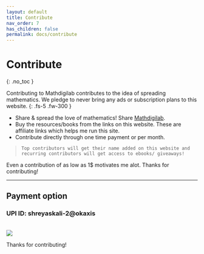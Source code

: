 ```yaml
---
layout: default
title: Contribute
nav_order: 7
has_children: false
permalink: docs/contribute
---
```


# Contribute
{: .no_toc }

Contributing to Mathdigilab contributes to the idea of spreading mathematics. We pledge to never bring any ads or subscription plans to this website.
{: .fs-5 .fw-300 }

- Share & spread the love of mathematics! Share [Mathdigilab](https://mathdigilab.github.io/).
- Buy the resources/books from the links on this website. These are affiliate links which helps me run this site.
- Contribute directly through one time payment or per month.

> ```Top contributors will get their name added on this website and recurring contributors will get access to ebooks/ giveaways!```

Even a contribution of as low as 1$ motivates me alot. Thanks for contributing!

---

## Payment option

### UPI ID: shreyaskali-2@okaxis

<br><a href="https://www.buymeacoffee.com/mathdigilab"><img src="https://img.buymeacoffee.com/button-api/?text=Buy me a coffee&emoji=&slug=mathdigilab&button_colour=7464dc&font_colour=ffffff&font_family=Comic&outline_colour=ffffff&coffee_colour=FFDD00" /></a>

Thanks for contributing!



